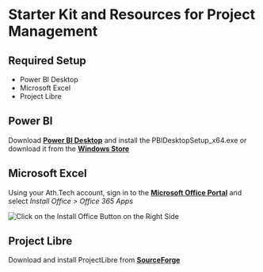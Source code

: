 # Starter Kit and Resources for Project Management

## Required Setup

- Power BI Desktop
- Microsoft Excel
- Project Libre

## Power BI
Download **[Power BI Desktop](https://powerbi.microsoft.com/en-us/desktop/)** and install the PBIDesktopSetup_x64.exe or download it from the **[Windows Store](https://www.microsoft.com/en-us/p/power-bi-desktop/9ntxr16hnw1t#activetab=pivot:overviewtab)**

## Microsoft Excel
Using your Ath.Tech account, sign in to the **[Microsoft Office Portal](https:www.portal.office.com/)** and select *Install Office > Office 365 Apps*

![Click on the Install Office Button on the Right Side](https://github.com/codehub-learn/development-environment-setup/blob/main/images/InstallOffice365Apps.jpg?raw=true)

## Project Libre
Download and install ProjectLibre from **[SourceForge](https://sourceforge.net/projects/projectlibre/)**
